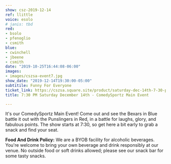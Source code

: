 ```yaml
---
show: csz-2019-12-14
ref: llittle
voice: esolo
# janis: tbd
red:
- bsolo
- pfenoglio
- csmith
blue:
- cwinchell
- jbeene
- csmith
date: "2019-10-25T16:44:08-06:00"
images:
- images/cszsa-event7.jpg
show_date: "2019-12-14T19:30:00-05:00"
subtitile: Funny For Everyone
ticket_link: https://cszsa.square.site/product/saturday-dec-14th-7-30-pm-comedysportz-main-event/140?cs=true
title: 7:30 PM Saturday December 14th - ComedySportz Main Event

---
```


It's our ComedySportz Main Event! Come out and see the Bexars in Blue battle it out with the Punslingers in Red, in a battle for laughs, glory, and fabulous points. The show starts at 7:30, so get here a bit early to grab a snack and find your seat.

**Food And Drink Policy:** We are a BYOB facility for alcoholic beverages. You're welcome to bring your own beverage and drink responsibly at our venue. No outside food or soft drinks allowed; please see our snack bar for some tasty snacks.
